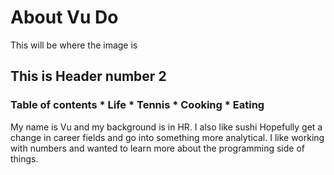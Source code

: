 <h1>About Vu Do</h1>
This will be where the image is
<h2>This is Header number 2</h2>
<h3>Table of contents
 * Life
 * Tennis
 * Cooking
 * Eating</h3>
 
 My name is Vu and my background is in HR. I also like sushi
 Hopefully get a change in career fields and go into something more analytical.
 I like working with numbers and wanted to learn more about the programming side of things.
